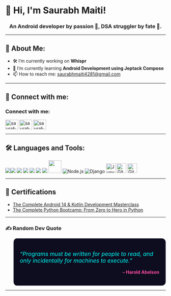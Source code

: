
# 👋 Hi, I'm Saurabh Maiti!

<h3 align="center">An Android developer by passion 📱, DSA struggler by fate 🥸.</h3>

---

## 🐣 About Me:

- 🛠 I’m currently working on **Whispr**
- 🌱 I’m currently learning **Android Development using Jeptack Compose**
- 📫 How to reach me: [saurabhmaiti4281@gmail.com](mailto:saurabhmaiti4281@gmail.com)

---

## 🔗 Connect with me:
<h3 align="left">Connect with me:</h3>
<p align="left">
<a href="https://twitter.com/saurabhmai44482" target="blank"><img align="center" src="https://raw.githubusercontent.com/rahuldkjain/github-profile-readme-generator/master/src/images/icons/Social/twitter.svg" alt="saurabhmai44482" height="30" width="40" /></a>
<a href="https://instagram.com/saurabh_maiti_" target="blank"><img align="center" src="https://raw.githubusercontent.com/rahuldkjain/github-profile-readme-generator/master/src/images/icons/Social/instagram.svg" alt="saurabh_maiti_" height="30" width="40" /></a>
<a href="https://www.leetcode.com/saurabh_maiti" target="blank"><img align="center" src="https://raw.githubusercontent.com/rahuldkjain/github-profile-readme-generator/master/src/images/icons/Social/leet-code.svg" alt="saurabh_maiti" height="30" width="40" /></a>
</p>

---

## 🛠 Languages and Tools:

<img src="https://img.icons8.com/color/48/000000/c-programming.png"/><img src="https://img.icons8.com/color/48/000000/c-plus-plus-logo.png"/>
<img src="https://img.icons8.com/color/48/000000/css3.png"/>
<img src="https://img.icons8.com/color/48/000000/html-5.png"/>
<img src="https://img.icons8.com/color/48/000000/javascript.png"/>
<img src="https://img.icons8.com/color/48/000000/mysql-logo.png"/>
<img src="https://img.icons8.com/color/48/000000/python.png"/>
<img src="https://cdn.jsdelivr.net/gh/devicons/devicon/icons/react/react-original.svg" width="40" height="40"/>
<img src="https://img.icons8.com/color/48/000000/nodejs.png" alt="Node.js"/>
<img src="https://img.icons8.com/ios-filled/50/092E20/django.png" alt="Django"/>
<img src="https://img.icons8.com/ios-filled/50/F37626/jupyter.png" alt="Jupyter Notebook" width="30"/>
<img src="https://img.icons8.com/ios-filled/50/F05032/git.png" alt="Git" width="30"/>
<img src="https://img.icons8.com/ios-glyphs/50/000000/github.png" alt="GitHub" width="30"/>


---

## 📜 Certifications

- [The Complete Android 14 & Kotlin Development Masterclass](https://www.udemy.com/certificate/UC-94780e40-deaa-4751-9732-fb649c38d08c/)
- [The Complete Python Bootcamp: From Zero to Hero in Python](https://www.udemy.com/certificate/UC-819be197-aa96-4f62-a2ed-6b82bb874656/)

---


### ✍️ Random Dev Quote

<blockquote style="background-color:#0d0d1f;padding:20px;border-radius:12px;">
  <p style="color:#00ffff;font-size:1.1rem;"><em>“Programs must be written for people to read, and only incidentally for machines to execute.”</em></p>
  <p style="text-align:right;color:#ff4da6;"><strong>– Harold Abelson</strong></p>
</blockquote>


---
